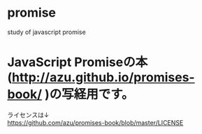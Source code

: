 # promise
study of javascript promise

# JavaScript Promiseの本(http://azu.github.io/promises-book/ )の写経用です。
ライセンスは↓<br>
https://github.com/azu/promises-book/blob/master/LICENSE

